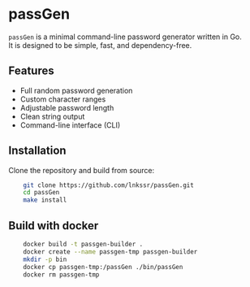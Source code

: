 # passGen

`passGen` is a minimal command-line password generator written in Go.  
It is designed to be simple, fast, and dependency-free.

## Features

- Full random password generation
- Custom character ranges
- Adjustable password length
- Clean string output
- Command-line interface (CLI)

## Installation

Clone the repository and build from source:

```bash
	git clone https://github.com/lnkssr/passGen.git
	cd passGen
	make install
```

## Build with docker 

``` bash
	docker build -t passgen-builder .
	docker create --name passgen-tmp passgen-builder
	mkdir -p bin
	docker cp passgen-tmp:/passGen ./bin/passGen
	docker rm passgen-tmp
```
